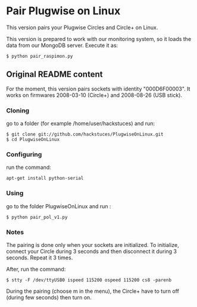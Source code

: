 ﻿# Pair Plugwise on Linux

This version pairs your Plugwise Circles and Circle+ on Linux.

This version is prepared to work with our monitoring system, so it loads the
data from our MongoDB server. Execute it as:

```
$ python pair_raspimon.py
```

## Original README content

For the moment, this version pairs sockets with identity "000D6F00003".
It works on firmwares 2008-03-10 (Circle+) and 2008-08-26 (USB stick).

### Cloning

go to a folder (for example /home/user/hackstuces) and run:

```
$ git clone git://github.com/hackstuces/PlugwiseOnLinux.git
$ cd PlugwiseOnLinux
```

### Configuring

run the command:

`apt-get install python-serial`

### Using

go to the folder PlugwiseOnLinux and run : 

`$ python pair_pol_v1.py`


### Notes

The pairing is done only when your sockets are initialized. To initialize,
connect your Circle during 3 seconds and then disconnect it during 3
seconds. Repeat it 3 times.

After, run the command:

`$ stty -F /dev/ttyUSB0 ispeed 115200 ospeed 115200 cs8 -parenb`

During the pairing (choose m in the menu), the Circle+ have to turn off (during
few seconds) then turn on.
